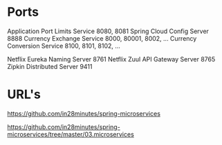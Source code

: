 # Ports
Application Port
Limits Service  8080, 8081
Spring Cloud Config Server  8888
Currency Exchange Service   8000, 80001, 8002, ...
Currency Conversion Service 8100, 8101, 8102, ...

Netflix Eureka Naming Server    8761
Netflix Zuul API Gateway Server 8765
Zipkin Distributed Server   9411

# URL's
https://github.com/in28minutes/spring-microservices

https://github.com/in28minutes/spring-microservices/tree/master/03.microservices

